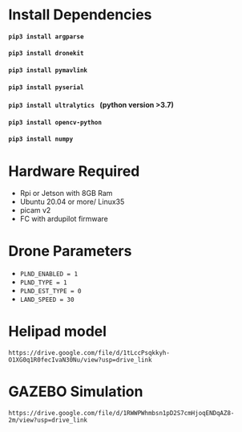 # **Install Dependencies**
#### ``` pip3 install argparse ```
#### ```pip3 install dronekit ```
#### ```pip3 install pymavlink```
#### ```pip3 install pyserial```
#### ```pip3 install ultralytics ``` (python version >3.7)
#### ```pip3 install opencv-python```
#### ```pip3 install numpy```

# Hardware Required
* Rpi or Jetson with 8GB Ram
* Ubuntu 20.04 or more/ Linux35 
* picam v2
* FC with ardupilot firmware
# Drone Parameters
* ``` PLND_ENABLED = 1 ```
* ``` PLND_TYPE = 1 ```
* ``` PLND_EST_TYPE = 0 ```
* ``` LAND_SPEED = 30 ```
# Helipad model
``` https://drive.google.com/file/d/1tLccPsqkkyh-O1XG0q1R0fecIvaN30Nu/view?usp=drive_link ```

# GAZEBO Simulation
``` https://drive.google.com/file/d/1RWWPWhmbsn1pD2S7cmHjoqENDqAZ8-2m/view?usp=drive_link ```



